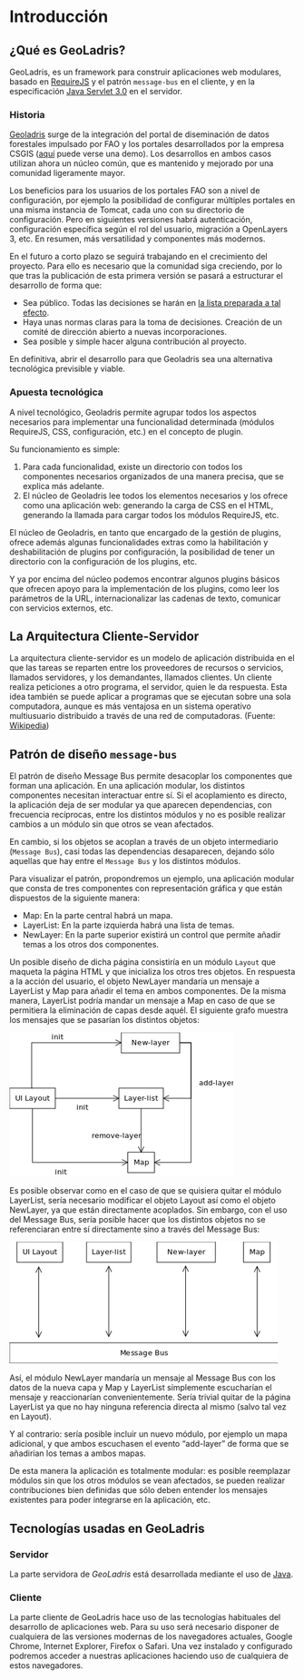 # Introducción

## ¿Qué es GeoLadris?

GeoLadris, es un framework para construir aplicaciones web modulares, basado en [RequireJS](http://requirejs.org/) y el patrón `message-bus` en el cliente, y en la especificación [Java Servlet 3.0](http://download.oracle.com/otndocs/jcp/servlet-3.0-fr-oth-JSpec/) en el servidor.

### Historia

[Geoladris](https://github.com/geoladris/) surge de la integración del portal de diseminación de datos forestales impulsado por FAO y los portales desarrollados por la empresa CSGIS ([aquí](http://demo-viewer.csgis.de/) puede verse una demo). Los desarrollos en ambos casos utilizan ahora un núcleo común, que es mantenido y mejorado por una comunidad ligeramente mayor.

Los beneficios para los usuarios de los portales FAO son a nivel de configuración, por ejemplo la posibilidad de configurar múltiples portales en una misma instancia de Tomcat, cada uno con su directorio de configuración. Pero en siguientes versiones habrá autenticación, configuración específica según el rol del usuario, migración a OpenLayers 3, etc. En resumen, más versatilidad y componentes más modernos.

En el futuro a corto plazo se seguirá trabajando en el crecimiento del proyecto. Para ello es necesario que la comunidad siga creciendo, por lo que tras la publicación de esta primera versión se pasará a estructurar el desarrollo de forma que:

- Sea público. Todas las decisiones se harán en [la lista preparada a tal efecto](https://groups.google.com/forum/#!forum/geoladris).
- Haya unas normas claras para la toma de decisiones. Creación de un comité de dirección abierto a nuevas incorporaciones.
- Sea posible y simple hacer alguna contribución al proyecto.

En definitiva, abrir el desarrollo para que Geoladris sea una alternativa tecnológica previsible y viable. 

### Apuesta tecnológica   

A nivel tecnológico, Geoladris permite agrupar todos los aspectos necesarios para implementar una funcionalidad determinada (módulos RequireJS, CSS, configuración, etc.) en el concepto de plugin.

Su funcionamiento es simple:

1. Para cada funcionalidad, existe un directorio con todos los componentes necesarios organizados de una manera precisa, que se explica más adelante.
2. El núcleo de Geoladris lee todos los elementos necesarios y los ofrece como una aplicación web: generando la carga de CSS en el HTML, generando la llamada para cargar todos los módulos RequireJS, etc.

El núcleo de Geoladris, en tanto que encargado de la gestión de plugins, ofrece además algunas funcionalidades extras como la habilitación y deshabilitación de plugins por configuración, la posibilidad de tener un directorio con la configuración de los plugins, etc. 

Y ya por encima del núcleo podemos encontrar algunos plugins básicos que ofrecen apoyo para la implementación de los plugins, como leer los parámetros de la URL, internacionalizar las cadenas de texto, comunicar con servicios externos, etc.


## La Arquitectura Cliente-Servidor
La arquitectura cliente-servidor es un modelo de aplicación distribuida en el que las tareas se reparten entre los proveedores de recursos o servicios, llamados servidores, y los demandantes, llamados clientes. Un cliente realiza peticiones a otro programa, el servidor, quien le da respuesta. Esta idea también se puede aplicar a programas que se ejecutan sobre una sola computadora, aunque es más ventajosa en un sistema operativo multiusuario distribuido a través de una red de computadoras. (Fuente: [Wikipedia](https://es.wikipedia.org/wiki/Cliente-servidor))


## Patrón de diseño `message-bus`

El patrón de diseño Message Bus permite desacoplar los componentes que forman una aplicación. En una aplicación modular, los distintos componentes necesitan interactuar entre sí. Si el acoplamiento es directo, la aplicación deja de ser modular ya que aparecen dependencias, con frecuencia recíprocas, entre los distintos módulos y no es posible realizar cambios a un módulo sin que otros se vean afectados.

En cambio, si los objetos se acoplan a través de un objeto intermediario (`Message Bus`), casi todas las dependencias desaparecen, dejando sólo aquellas que hay entre el `Message Bus` y los distintos módulos.

Para visualizar el patrón, propondremos un ejemplo, una aplicación modular que consta de tres componentes con representación gráfica y que están dispuestos de la siguiente manera:

* Map: En la parte central habrá un mapa.
* LayerList: En la parte izquierda habrá una lista de temas.
* NewLayer: En la parte superior existirá un control que permite añadir temas a los otros dos componentes.

Un posible diseño de dicha página consistiría en un módulo `Layout` que maqueta la página HTML y que inicializa los otros tres objetos. En respuesta a la acción del usuario, el objeto NewLayer mandaría un mensaje a LayerList y Map para añadir el tema en ambos componentes. De la misma manera, LayerList podría mandar un mensaje a Map en caso de que se permitiera la eliminación de capas desde aquél. El siguiente grafo muestra los mensajes que se pasarían los distintos objetos:

![](../_images/eventbus/eventbus.png)

Es posible observar como en el caso de que se quisiera quitar el módulo LayerList, sería necesario modificar el objeto Layout así como el objeto NewLayer, ya que están directamente acoplados. Sin embargo, con el uso del Message Bus, sería posible hacer que los distintos objetos no se referenciaran entre sí directamente sino a través del Message Bus:

![](../_images/eventbus/eventbus2.png)

Así, el módulo NewLayer mandaría un mensaje al Message Bus con los datos de la nueva capa y Map y LayerList símplemente escucharían el mensaje y reaccionarían convenientemente. Sería trivial quitar de la página LayerList ya que no hay ninguna referencia directa al mismo (salvo tal vez en Layout).

Y al contrario: sería posible incluir un nuevo módulo, por ejemplo un mapa adicional, y que ambos escuchasen el evento “add-layer” de forma que se añadirían los temas a ambos mapas.

De esta manera la aplicación es totalmente modular: es posible reemplazar módulos sin que los otros módulos se vean afectados, se pueden realizar contribuciones bien definidas que sólo deben entender los mensajes existentes para poder integrarse en la aplicación, etc.

## Tecnologías usadas en GeoLadris

### Servidor
La parte servidora de *GeoLadris* está desarrollada mediante el uso de [Java](https://www.java.com).

### Cliente
La parte cliente de GeoLadris hace uso de las tecnologías habituales del desarrollo de aplicaciones web. Para su uso será necesario disponer de cualquiera de las versiones modernas de los navegadores actuales, Google Chrome, Internet Explorer, Firefox o Safari. Una vez instalado y configurado podremos acceder a nuestras aplicaciones haciendo uso de cualquiera de estos navegadores.

